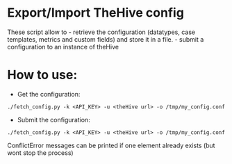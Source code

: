 # Export/Import TheHive config

These script allow to
    - retrieve the configuration (datatypes, case templates, metrics and custom fields) and store it in a file.
    - submit a configuration to an instance of theHive



# How to use:

- Get the configuration:

```
./fetch_config.py -k <API_KEY> -u <theHive url> -o /tmp/my_config.conf
```

- Submit the configuration:
```
./fetch_config.py -k <API_KEY> -u <theHive url> -o /tmp/my_config.conf
```
 ConflictError messages can be printed if one element already exists (but wont stop the process)